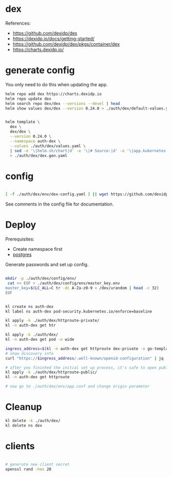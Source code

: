 
# dex

References:
- https://github.com/dexidp/dex
- https://dexidp.io/docs/getting-started/
- https://github.com/dexidp/dex/pkgs/container/dex
- https://charts.dexidp.io/

# generate config

You only need to do this when updating the app.

```bash
helm repo add dex https://charts.dexidp.io
helm repo update dex
helm search repo dex/dex --versions --devel | head
helm show values dex/dex --version 0.24.0 > ./auth/dex/default-values.yaml
```

```bash

helm template \
  dex \
  dex/dex \
  --version 0.24.0 \
  --namespace auth-dex \
  --values ./auth/dex/values.yaml \
  | sed -e '\|helm.sh/chart|d' -e '\|# Source:|d' -e '\|app.kubernetes.io/managed-by|d' -e '\|app.kubernetes.io/part-of|d' -e '\|app.kubernetes.io/version|d' \
  > ./auth/dex/dex.gen.yaml

```

# config

```bash

[ -f ./auth/dex/env/dex-config.yaml ] || wget https://github.com/dexidp/dex/raw/refs/heads/master/config.yaml.dist -O ./auth/dex/env/dex-config.yaml

```

See comments in the config file for documentation.

# Deploy

Prerequisites:
- Create namespace first
- [postgres](./postgres-cnpg/readme.md)

Generate passwords and set up config.

```bash

mkdir -p ./auth/dex/config/env/
 cat << EOF > ./auth/dex/config/env/master_key.env
master_key=$(LC_ALL=C tr -dc A-Za-z0-9 < /dev/urandom | head -c 32)
EOF

```

```bash

kl create ns auth-dex
kl label ns auth-dex pod-security.kubernetes.io/enforce=baseline

kl apply -k ./auth/dex/httproute-private/
kl -n auth-dex get htr

kl apply -k ./auth/dex/
kl -n auth-dex get pod -o wide

ingress_address=$(kl -n auth-dex get httproute dex-private -o go-template --template "{{ (index .spec.hostnames 0)}}")
# show discovery info
curl "https://$ingress_address/.well-known/openid-configuration" | jq

# after you finished the initial set up process, it's safe to open public access to dex
kl apply -k ./auth/dex/httproute-public/
kl -n auth-dex get httproute

# now go to ./auth/dex/env/app.conf and change origin parameter

```

# Cleanup

```bash
kl delete -k ./auth/dex/
kl delete ns dex
```

# clients

```bash

# generate new client secret
openssl rand -hex 20

```
